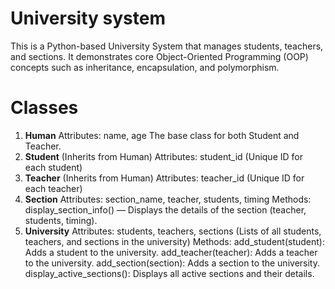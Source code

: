 # University system
This is a Python-based University System that manages students, teachers, and sections. It 
demonstrates core Object-Oriented Programming (OOP) concepts such as inheritance,
encapsulation, and polymorphism.

# Classes
1. **Human**
Attributes: name, age
The base class for both Student and Teacher.
2. **Student** (Inherits from Human)
Attributes: student_id (Unique ID for each student)
3. **Teacher** (Inherits from Human)
Attributes: teacher_id (Unique ID for each teacher)
4. **Section**
Attributes: section_name, teacher, students, timing
Methods: display_section_info() — Displays the details of the section (teacher, students, timing).
5. **University**
Attributes: students, teachers, sections (Lists of all students, teachers, and sections in the university)
Methods:
add_student(student): Adds a student to the university.
add_teacher(teacher): Adds a teacher to the university.
add_section(section): Adds a section to the university.
display_active_sections(): Displays all active sections and their details.
